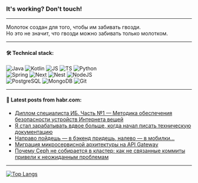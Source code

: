 ### It's working? Don't touch!

---
Молоток создан для того, чтобы им забивать гвозди. <br>
Но это не значит, что гвозди можно забивать только молотком.

---

#### 🛠️ Technical stack:

![Java](https://img.shields.io/badge/Java-informational?logo=Oracle&style=flat&logoColor=white&color=FF4500)
![Kotlin](https://img.shields.io/badge/Kotlin-informational?logo=Kotlin&style=flat&logoColor=white&color=774D97)
![JS](https://img.shields.io/badge/JS-informational?logo=javaScript&style=flat&logoColor=black&color=F7Df1E)
![TS](https://img.shields.io/badge/TypeScript-informational?logo=typeScript&style=flat&logoColor=black&color=017acc)
![Python](https://img.shields.io/badge/Python-informational?logo=Python&style=flat&logoColor=black&color=ffdd54) <br>
![Spring](https://img.shields.io/badge/SpringBoot-informational?logo=SpringBoot&style=flat&logoColor=white&color=6DB33F) 
![Next](https://img.shields.io/badge/Next.js-informational?logo=Next.js&style=flat&logoColor=white&color=3671a1)
![Nest](https://img.shields.io/badge/NestJS-informational?logo=NestJS&style=flat&logoColor=white&color=E0234E)
![NodeJS](https://img.shields.io/badge/NodeJS-informational?logo=node.js&style=flat&logoColor=white&color=70A760) <br>
![PostgreSQL](https://img.shields.io/badge/PostgreSQL-informational?logo=PostgreSQL&style=flat&logoColor=white&color=DAA520)
![MongoDB](https://img.shields.io/badge/MongoDB-informational?logo=MongoDB&style=flat&logoColor=white&color=870000)
![Git](https://img.shields.io/badge/Git-informational?logo=git&style=flat&logoColor=white&color=f74e28)

___

#### 💬 Latest posts from habr.com:

<!-- BLOG-POST-LIST:START -->
- [Диплом специалиста ИБ. Часть №1 — Методика обеспечения безопасности устройств Интернета вещей](https://habr.com/ru/articles/791994/?utm_source=habrahabr&utm_medium=rss&utm_campaign=791994)
- [Я стал зарабатывать вдвое больше, когда начал писать техническую документацию](https://habr.com/ru/articles/791962/?utm_source=habrahabr&utm_medium=rss&utm_campaign=791962)
- [Направо пойдешь — в бэкенд придешь, налево — в мобилки…](https://habr.com/ru/companies/maxilect/articles/791846/?utm_source=habrahabr&utm_medium=rss&utm_campaign=791846)
- [Миграция микросервисной архитектуры на API Gateway](https://habr.com/ru/articles/765944/?utm_source=habrahabr&utm_medium=rss&utm_campaign=765944)
- [Почему Ceph не собирается в кластер: как не связанные коммиты привели к неожиданным проблемам](https://habr.com/ru/companies/flant/articles/790490/?utm_source=habrahabr&utm_medium=rss&utm_campaign=790490)
<!-- BLOG-POST-LIST:END -->

---
[![Top Langs](https://github-readme-stats-git-master-advtsetting-gmailcom.vercel.app/api/top-langs/?username=zloylis&langs_count=10&hide_title=false&title_color=e6edf3&size_weight=0.5&count_weight=0.5&layout=compact&hide_border=true&theme=dracula)](https://github.com/zloylis)

<!-- ![GitHub stats](https://github-readme-stats-git-master-advtsetting-gmailcom.vercel.app/api?username=zloylis&show_icons=true&hide_border=true&theme=dracula&hide_title=true&include_all_commits=true&count_private=true&hide=contribs&hide_rank=true) -->
